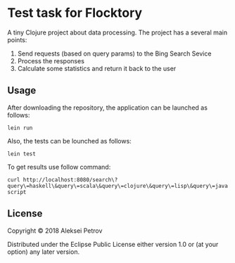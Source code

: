 # Test task for Flocktory

A tiny Clojure project about data processing.
The project has a several main points:

1. Send requests (based on query params) to the Bing Search Sevice
2. Process the responses
3. Calculate some statistics and return it back to the user

## Usage

After downloading the repository, the application can be launched as follows:

```lein run```

Also, the tests can be lounched as follows:

```lein test```

To get results use follow command:

```curl http://localhost:8080/search\?query\=haskell\&query\=scala\&query\=clojure\&query\=lisp\&query\=javascript```

## License

Copyright © 2018 Aleksei Petrov

Distributed under the Eclipse Public License either version 1.0 or (at
your option) any later version.
